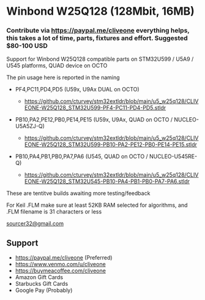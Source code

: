 # Winbond W25Q128 (128Mbit, 16MB)
### Contribute via   https://paypal.me/cliveone  everything helps, this takes a lot of time, parts, fixtures and effort. Suggested $80-100 USD

Support for Winbond W25Q128 compatible parts on STM32U599 / U5A9 / U545 platforms, QUAD device on OCTO

The pin usage here is reported in the naming

  *  PF4,PC11,PD4,PD5  (U59x, U9Ax DUAL on OCTO)  
     *  https://github.com/cturvey/stm32extldr/blob/main/u5_w25q128/CLIVEONE-W25Q128_STM32U599-PF4-PC11-PD4-PD5.stldr

  *  PB10,PA2,PE12,PB0,PE14,PE15  (U59x, U9Ax, QUAD on OCTO / NUCLEO-U5A5ZJ-Q)
     *  https://github.com/cturvey/stm32extldr/blob/main/u5_w25q128/CLIVEONE-W25Q128_STM32U599-PB10-PA2-PE12-PB0-PE14-PE15.stldr

  *  PB10,PA4,PB1,PB0,PA7,PA6  (U545, QUAD on OCTO / NUCLEO-U545RE-Q)
     *  https://github.com/cturvey/stm32extldr/blob/main/u5_w25q128/CLIVEONE-W25Q128_STM32U545-PB10-PA4-PB1-PB0-PA7-PA6.stldr

These are tentitve builds awaiting more testing/feedback

For Keil .FLM make sure at least 52KB RAM selected for algorithms, and .FLM filename is 31 characters or less

 sourcer32@gmail.com
 
##  Support
 
  *  https://paypal.me/cliveone (Preferred)
  *  https://www.venmo.com/u/cliveone
  *  https://buymeacoffee.com/cliveone
  *  Amazon Gift Cards
  *  Starbucks Gift Cards
  *  Google Pay (Probably) 
